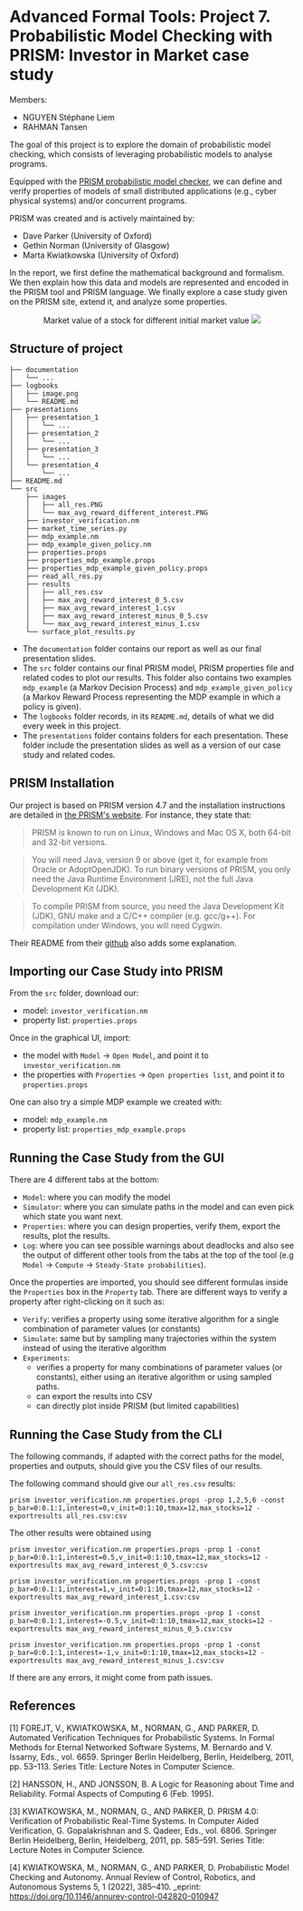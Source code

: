 # Advanced Formal Tools: Project 7. Probabilistic Model Checking with PRISM: Investor in Market case study

Members:
- NGUYEN Stéphane Liem
- RAHMAN Tansen

The goal of this project is to explore the domain of probabilistic model checking, which consists of leveraging probabilistic models to analyse programs.

Equipped with the [PRISM probabilistic model checker](http://www.prismmodelchecker.org), we can define and verify properties of models of small distributed applications (e.g., cyber physical systems) and/or concurrent programs.

PRISM was created and is actively maintained by:
- Dave Parker (University of Oxford)
- Gethin Norman (University of Glasgow)
- Marta Kwiatkowska (University of Oxford) 

In the report, we first define the mathematical background and formalism. We then explain how this data and models are represented and encoded in the PRISM tool and PRISM language. We finally explore a case study given on the PRISM site, extend it, and analyze some properties.

<!---
<p align="center">
  <img src="./presentations/presentation_2/images/market_time_series.png" />
</p>
--->
<div align='center'>
  Market value of a stock for different initial market value 
  <img src="./src/images/market_dynamics.gif" />
</div>

## Structure of project

```
├── documentation
│   └── ...
├── logbooks
│   ├── image.png
│   └── README.md
├── presentations
│   ├── presentation_1
│   │   └── ...
│   ├── presentation_2
│   │   └── ...
│   ├── presentation_3
│   │   └── ...
│   └── presentation_4
│       └── ...
├── README.md
└── src
    ├── images
    │   ├── all_res.PNG
    │   └── max_avg_reward_different_interest.PNG
    ├── investor_verification.nm
    ├── market_time_series.py
    ├── mdp_example.nm
    ├── mdp_example_given_policy.nm
    ├── properties.props
    ├── properties_mdp_example.props
    ├── properties_mdp_example_given_policy.props
    ├── read_all_res.py
    ├── results
    │   ├── all_res.csv
    │   ├── max_avg_reward_interest_0_5.csv
    │   ├── max_avg_reward_interest_1.csv
    │   ├── max_avg_reward_interest_minus_0_5.csv
    │   └── max_avg_reward_interest_minus_1.csv
    └── surface_plot_results.py
```

- The `documentation` folder contains our report as well as our final presentation slides.
- The `src` folder contains our final PRISM model, PRISM properties file and related codes to plot our results. This folder also contains two examples `mdp_example` (a Markov Decision Process) and `mdp_example_given_policy` (a Markov Reward Process representing the MDP example in which a policy is given).
- The `logbooks` folder records, in its `README.md`, details of what we did every week in this project.
- The `presentations` folder contains folders for each presentation. These folder include the presentation slides as well as a version of our case study and related codes.

## PRISM Installation


Our project is based on PRISM version 4.7 and the installation instructions are detailed in [the PRISM's website](https://www.prismmodelchecker.org/manual/InstallingPRISM/Instructions). For instance, they state that:

> PRISM is known to run on Linux, Windows and Mac OS X, both 64-bit and 32-bit versions.

> You will need Java, version 9 or above (get it, for example from Oracle or AdoptOpenJDK). To run binary versions of PRISM, you only need the Java Runtime Environment (JRE), not the full Java Development Kit (JDK).

> To compile PRISM from source, you need the Java Development Kit (JDK), GNU make and a C/C++ compiler (e.g. gcc/g++). For compilation under Windows, you will need Cygwin.

Their README from their [github](https://github.com/prismmodelchecker/prism) also adds some explanation.


## Importing our Case Study into PRISM

From the `src` folder, download our:
 - model: `investor_verification.nm`
 - property list: `properties.props`

Once in the graphical UI, import:
 - the model with `Model` $\rightarrow$ `Open Model`, and point it to `investor_verification.nm`
 - the properties with `Properties` $\rightarrow$ `Open properties list`, and point it to `properties.props`

One can also try a simple MDP example we created with:
 - model: `mdp_example.nm`
 - property list: `properties_mdp_example.props`

## Running the Case Study from the GUI

There are 4 different tabs at the bottom:
- `Model`: where you can modify the model
- `Simulator`: where you can simulate paths in the model and can even pick which state you want next.
- `Properties`: where you can design properties, verify them, export the results, plot the results.
- `Log`: where you can see possible warnings about deadlocks and also see the output of different other tools
from the tabs at the top of the tool (e.g `Model` $\rightarrow$ `Compute` $\rightarrow$ `Steady-State probabilities`).

Once the properties are imported, you should see different formulas inside the `Properties` box in the `Property` tab.
There are different ways to verify a property after right-clicking on it such as:
- `Verify`: verifies a property using some iterative algorithm for a single combination of parameter values (or constants)
- `Simulate`: same but by sampling many trajectories within the system instead of using the iterative algorithm
- `Experiments`:
	- verifies a property for many combinations of parameter values (or constants),
either using an iterative algorithm or using sampled paths.
	- can export the results into CSV
	- can directly plot inside PRISM (but limited capabilities)

## Running the Case Study from the CLI

The following commands, if adapted with the correct paths for the model, properties and outputs, should give you the CSV files of our results.

The following command should give our `all_res.csv` results:
```
prism investor_verification.nm properties.props -prop 1,2,5,6 -const p_bar=0:0.1:1,interest=0,v_init=0:1:10,tmax=12,max_stocks=12 -exportresults all_res.csv:csv
```

The other results were obtained using
```
prism investor_verification.nm properties.props -prop 1 -const p_bar=0:0.1:1,interest=0.5,v_init=0:1:10,tmax=12,max_stocks=12 -exportresults max_avg_reward_interest_0_5.csv:csv

prism investor_verification.nm properties.props -prop 1 -const p_bar=0:0.1:1,interest=1,v_init=0:1:10,tmax=12,max_stocks=12 -exportresults max_avg_reward_interest_1.csv:csv

prism investor_verification.nm properties.props -prop 1 -const p_bar=0:0.1:1,interest=-0.5,v_init=0:1:10,tmax=12,max_stocks=12 -exportresults max_avg_reward_interest_minus_0_5.csv:csv

prism investor_verification.nm properties.props -prop 1 -const p_bar=0:0.1:1,interest=-1,v_init=0:1:10,tmax=12,max_stocks=12 -exportresults max_avg_reward_interest_minus_1.csv:csv
```

If there are any errors, it might come from path issues.

## References
[1] FOREJT, V., KWIATKOWSKA, M., NORMAN, G., AND PARKER, D. Automated Verification Techniques for Probabilistic
Systems. In Formal Methods for Eternal Networked Software Systems, M. Bernardo and V. Issarny, Eds., vol. 6659.
Springer Berlin Heidelberg, Berlin, Heidelberg, 2011, pp. 53–113. Series Title: Lecture Notes in Computer Science.

[2] HANSSON, H., AND JONSSON, B. A Logic for Reasoning about Time and Reliability. Formal Aspects of Computing
6 (Feb. 1995).

[3] KWIATKOWSKA, M., NORMAN, G., AND PARKER, D. PRISM 4.0: Verification of Probabilistic Real-Time Systems. In
Computer Aided Verification, G. Gopalakrishnan and S. Qadeer, Eds., vol. 6806. Springer Berlin Heidelberg, Berlin,
Heidelberg, 2011, pp. 585–591. Series Title: Lecture Notes in Computer Science.

[4] KWIATKOWSKA, M., NORMAN, G., AND PARKER, D. Probabilistic Model Checking and Autonomy. Annual Review
of Control, Robotics, and Autonomous Systems 5, 1 (2022), 385–410. _eprint: https://doi.org/10.1146/annurev-control-042820-010947


